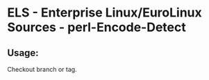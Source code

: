 # ELS - Enterprise Linux/EuroLinux Sources - perl-Encode-Detect 
## Usage:
  Checkout branch or tag.
